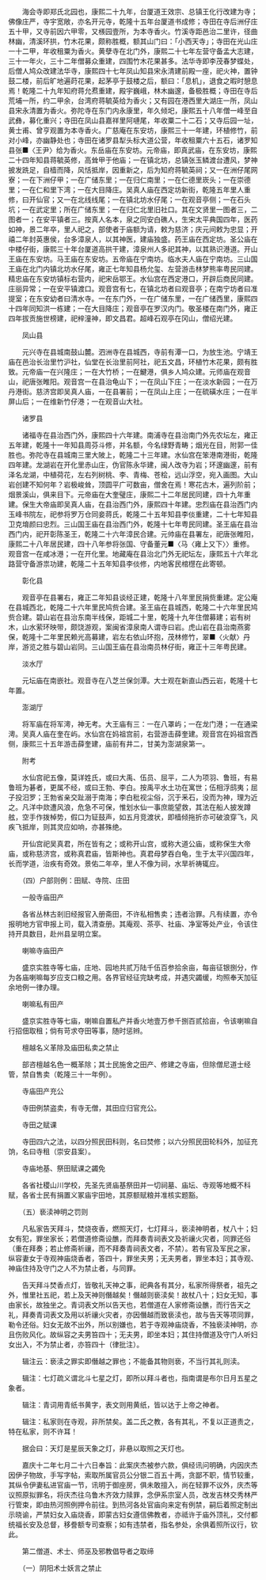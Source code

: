 <!-- { "loadSidebar": true } -->
　　海会寺即郑氏北园也，康熙二十九年，台厦道王效宗、总镇王化行改建为寺；佛像庄严，寺宇宽敞，亦名开元寺，乾隆十五年台厦道书成修；寺田在寺后洲仔庄五十甲，又寺前因六甲零，又檨园壹所，为本寺香火。竹溪寺距邑治二里许，径曲林幽，清溪环拱，竹木花果，颇称胜概，额其山门曰：「小西天寺」；寺田在光山庄一十二甲，年收租粟为香火。黄孽寺在北门外，康熙二十七年左营守备孟大志建，三十一年火，三十二年僧募众重建，四围竹木花果甚多。法华寺即李茂春梦蝶处，后僧人鸠众改建法华寺，康熙四十七年凤山知县宋永清建前殿一座，祀火神，置钟鼓二楼，前后旷地遍莳花果，起茅亭于鼓楼之后，额曰：「息机」，退食之暇时憩息焉！乾隆二十九年知府蒋允焄重建，殿宇巍峨，林木幽邃，备极胜概；寺田在寺后荒埔一所，约二甲余，台湾府蒋毓英给为香火；又有园在港西里大湖庄一所，凤山县宋永清置为香火。弥陀寺在东门内永康里，年久倾圯，康熙五十八年僧一峰至自武彝，募化重兴；寺田在凤山县嘉祥里阿嗹尾，年收粟二十二石；又寺后园一址，黄士甫、曾亨观置为本寺香火。广慈庵在东安坊，康熙三十一年建，环植修竹，前对小峰，亦幽静处也；寺田在诸罗县犁头标大道公营，年收租粟六十五石，诸罗知县张■〈王尹〉给为香火。东岳庙在东安坊。元帝庙，即真武庙，在东安坊，康熙二十四年知县蒋毓英修，高耸甲于他庙；一在镇北坊，总镇张玉鳞渡台遭风，梦神披发跣足，自樯而降，风恬抵岸，因重新之，后为知府蒋毓英祠；又一在洲仔尾网寮；一在下洲仔甲；一在广储东里；一在归仁南里；一在仁德里崁头；一在崇德里；一在仁和里下湾；一在大目降庄。吴真人庙在西定坊新街，乾隆五年里人重修，曰开仙官；又一在北线线尾；一在镇北坊水仔尾；一在观音亭侧；一在石头坑；一在武定里；所在广储东里；一在归仁北里旧社口。其在文贤里一图者三，二图者一；在安平镇者三。按真人名本，泉之同安白礁人，生宋太平典国四年，医药如神，景二年卒，里人祀之，部使者于庙额为请，敕为慈济；庆元间敕为忠显；开禧二年封英惠侯，台多漳泉人，以其神医，建庙独盛。药王庙在西定坊。圣公庙在中楼仔街，康熙三十年台厦道高拱干建，漳泉州人多祀其神，以其熟识港道。开山王庙在东安坊。马王庙在东安坊。五帝庙在宁南坊。临水夫人庙在宁南坊。三山国王庙在北门内镇北坊水仔尾，雍正七年知县杨允玺、左营游击林梦熊率粤民同建。精忠庙在东安坊镇标右营内，祀宋岳鄂王。水仙宫在西定港口，开辟后商民同建。庄丽异常；一在安平镇渡口。观音宫有七，在镇北坊者曰观音亭；在南宁坊者曰准提室；在东安幼者曰清水寺。一在东门外，一在广储东里，一在广储西里，康熙四十四年同知洪一栋建；一在大目降庄；观音亭在罗汉内门。敬圣楼在南门外，雍正四年拔贡施世榜建，祀梓潼神，即文昌君。超峰石观亭在冈山，僧绍光建。

　　凤山县

　　元兴寺在县城南鼓山麓。泗洲寺在县城西，寺前有潭一口，为放生池。宁靖王庙在邑治长治里竹沪社，仙堂在长治里前阿社，祀五文昌，环植竹木花果，颇有胜致。元帝庙一在兴隆庄；一在大竹桥；一在鰎港，俱乡人鸠众建。元师庙在观音山，祀唐张睢阳。观音宫一在县治龟山下；一在凤山下庄；一在淡水新园；一在万丹港街。慈济宫即吴真人庙，一在县署前；一在凤山上庄；一在硫磺水庄；一在半屏山后；一在维新竹仔港；一在观音山大社。

　　诸罗县

　　诸福寺在县治西门外，康熙四十六年建。南浦寺在县治南门外先农坛左，雍正五年建，乾隆十一年知县周芬斗修，并名额，今名绿野青畴；烟光在目，附郭一佳胜也。弥陀寺在县城南三里大陂上，乾隆二十三年建。水仙宫在笨港南港街，乾隆四年建。龙湖岩在开化里赤山庄，伪官陈永华建，闽人改寺为岩；环邃幽邃，前有泽名龙湖，中植荷花，左右列树桃、李、青梅、苍桧，远山浮空，宛入画图。大山岩创建不知何年？岩极峻耸，顶圆平广可数亩，僧舍在焉！寒花古木，遍列阶前；烟景溪山，俱来目下。元帝庙在大奎璧庄，康熙二十二年居民同建，四十九年重建。保生大帝庙即吴真人庙，在县治西门外，康熙四十年建。忠烈庙在县治西门内玉峰书院左，祀参将罗万仓同妾蒋氏，乾隆二十五年知县李倓重建，二十七年知县卫克堉颜曰忠烈。三山国王庙在县治西门外，乾隆十七年粤民同建。圣王庙在县治西门内，祀开彰陈圣王，乾隆二十六年漳民合建。元帅庙在县署左，祀唐张睢阳，康熙二十八年居民建，四十八年参将张国、守备董元■〈马〈雍上又下〉〉重修。观音宫一在咸冰港；一在开化里。地藏庵在县治北门外无祀坛左，康熙五十六年北路营守备游祟功建，乾隆二十五年知县李倓修，内地客民棺櫘在此寄顿。

　　彰化县

　　观音亭在县署右，雍正二年知县谈经正建，乾隆十八年里民捐赀重建。定公庵在县城西北，乾隆二十六年里民鸠赀合建。圣王庙在县城西，乾隆二十六年里民鸠赀合建。碧山岩在县治东南半线保，距城二十里，乾隆十九年住僧募建；岩有树木，山水萦环映带，颇饶游观，案闽省漳泉南人谓寺曰岩。虎山岩在县治南燕雾保，乾隆十二年里民赖光高募建，岩左右依山环抱，茂林修竹，翠■〈火献〉丹岸，游览之胜与碧山岩同。三山国王庙在县治南员林仔街，雍正十三年粤民建。

　　淡水厅

　　元坛庙在南嵌社。观音寺在八芝兰保剑潭。大士观在新直山西云岩，乾隆十七年置。

　　澎湖厅

　　将军庙在将军澚，神无考。大王庙有三：一在八罩屿；一在龙门港；一在通梁澚。吴真人庙在奎在屿。水仙宫在妈祖宫前，右营游击薛奎建。观音宫在妈祖宫西侧，康熙三十五年游击薛奎建，庙前有井二，甘美为澎湖泉第一。

　　附考

　　水仙宫祀五像，莫详姓氏，或曰大禹、伍员、屈平，二人为项羽、鲁班，有易鲁班为碁者，更属不经，或曰王勃、李白。按禹平水土功在寓世；伍相浮鸱夷；屈子投汨罗；王勃省亲交趾溺于南海；李白秕视尘俗，沉于釆石，没而为神，理为近之。凡洋中欻遭风浪，危急不可保，惟划水仙一事庶能望救，其法在船人披发蹲舷，空手作拨棹势，假口为钲鼓声，如五月竞渡状，即樯倾拖折亦可破浪穿飞，风疾飞抵岸，则其灵应如响，亦甚殊绝。

　　开仙宫祀吴真君，所在皆有之；或称开山宫，或称大道公庙，或称保生大帝庙，或称慈济宫，或称真君庙，皆斯神也。真君母梦吞白龟，生于太平兴国四年，长而学道，治疾有奇效。景佑二年卒，里人不像为祠，水旱祈祷辄应。

　　（四）户部则例：田赋、寺院、庄田

　　一般寺庙田产

　　各省丛林古剎旧经报官入册斋田，不许私相售卖；违者治罪。凡有续置，亦令报明地方官申报上司，载入清查册。其庵观、茶亭、社庙、净室等处产业，令该住持开具数目，赴州县呈明立案。

　　喇嘛寺庙田产

　　盛京实胜寺等七庙，庄地、园地共贰万陆千伍百参拾余亩，每亩征银捌分，作为各庙喇嘛每岁应支口粮之用。各界官经征完缺考成，并遇灾蠲缓，均照奉天加征余地例一律办理。

　　喇嘛私有田产

　　盛京实胜寺等七庙，喇嘛自置私产并香火地壹万参千捌百贰拾亩，令该喇嘛自行招佃取租；倘有苛求夺田等事，随时惩辫。

　　檀越名义革除及庙田私卖之禁止

　　部咨檀越名色一概革除；其士民施舍之田产、修建之寺庙，但除僧尼道士经管，禁自售卖（乾隆三十一年例）。

　　寺庙田产充公

　　寺田例禁盗卖，有寺无僧，其田应归官充公。

　　寺田之赋课

　　寺田四六之法，以四分照民田科则，名曰焚修；以六分照民田轮科外，加征充饷，名曰寺租（崇安县案）。

　　寺庙地基、祭田赋课之蠲免

　　各省社稷山川学校，先圣先贤庙基祭田并一切祠墓、庙坛、寺观等地概不科赋，各省士民有捐置义冢庙宇田地，其原额赋粮并准核实题豁。

　　（五）亵渎神明之罚则

　　凡私家告天拜斗，焚烧夜香，燃照天灯，七灯拜斗，亵渎神明者，杖八十；妇女有犯，罪坐家长；若僧道修斋设醮，而拜奏青祠表文及祈禳火灾者，同罪还俗（重在拜奏；若止修斋祈禳，而不拜奏青祠表文者，不禁）。若有官及军民之家，纵容妻女于寺观神庙烧香者，答四十，罪坐夫男；无夫男者，罪坐本妇；其寺观、神庙住持及守门之人不为禁止者，与同罪。

　　告天拜斗焚香点灯，皆敬礼天神之事，祀典各有其分，私家所得祭者，祖先之外，惟里社五祀，若上及天神则僭越矣！僭越则亵渎矣！故杖八十；妇女无知，事由家长，故独坐之。青词表文所以告天也，若僧道在人家修斋设醮，而行告天之礼，拜奏青词表文及用以祈禳火灾者，亦因僭越而致亵渎也，故与告天等项同罪，勒令还俗。妇女无故不出外，所以别嫌也，若于寺观神庙烧香，不独亵渎神明，亦且伤败风化。故纵容之夫男笞四十；无夫男，即坐本妇；其住持僧道及守门人听妇女出入，不为禁止者，亦笞四十（律批注）。

　　辑注云：亵渎之罪实即僭越之罪也；不能备其物则亵，不当行其礼则渎。

　　辑注：七灯疏义谓北斗七星之灯，即所以拜斗者也，指南谓是布尔日月五星之象者。

　　辑注：青词用青纸书黄字，表文则用黄纸，皆以达于上帝之神者。

　　辑注：私家则在寺观，非所禁矣。盖二氏之教，各有其礼，不复以正道责之，特在私家，则不许耳！

　　据会曰：天灯是星辰天象之灯，非悬以取照之天灯也。

　　嘉庆十二年七月二十六日奉旨：此案庆杰被参六款，俱经讯问明确，内因庆杰因伊子物故，手写字帖，索取所属官员公分银二百五十两，贪鄙不职，情节较重，其纵令伊妻私进官庙一节，讯明于御座房，俱未敢擅入，尚在轻罪不议外，庆杰等议照原拟罪名，将庆杰往乌鲁木齐效力赎罪，念伊系宗室人员，改发吉林交秀林严行管束，即由热河照例押令前往。到热河各处官庙向来定有例禁，嗣后着照定制出示晓谕，严禁妇女入庙烧香，即蒙古妇女遵信佛教者，亦祗许于庙外顶礼，交付都统福长安及总督，移誊额专司查察；如有违禁者，指名参处，余俱着照所议行，钦此。

　　第二僧道、术士、师巫及邪教倡导者之取缔

　　（一）阴阳术士妖言之禁止

